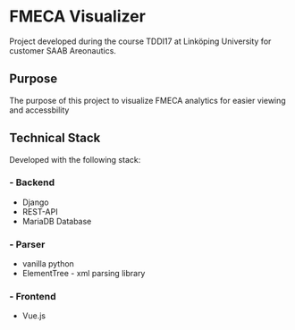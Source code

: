 # FMECA Visualizer
Project developed during the course TDDI17 at Linköping University for customer SAAB Areonautics. 

## Purpose
The purpose of this project to visualize FMECA analytics for easier viewing and accessbility

## Technical Stack
Developed with the following stack:
### - Backend
-   Django
-   REST-API
-   MariaDB Database
  
### - Parser
-   vanilla python
-   ElementTree - xml parsing library

### - Frontend
-   Vue.js
